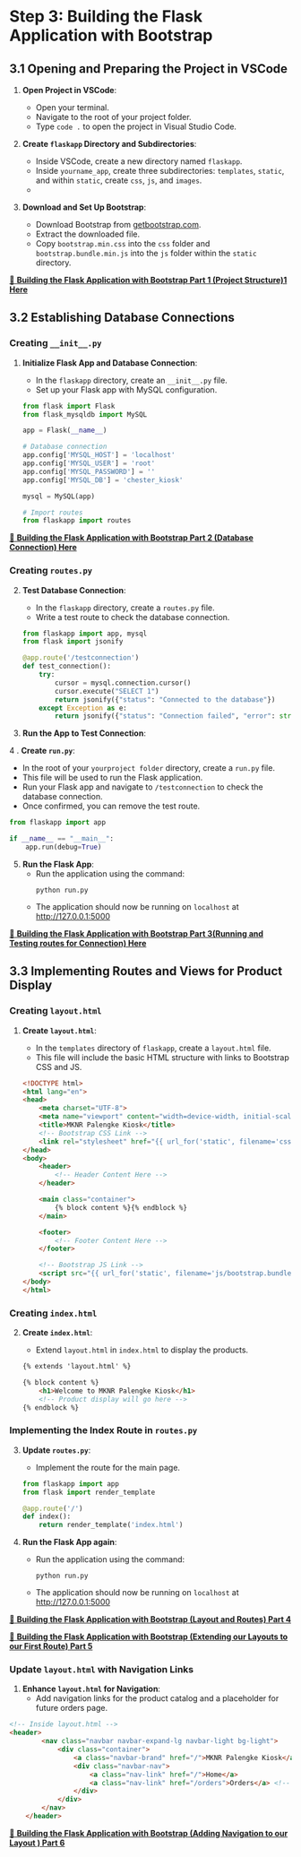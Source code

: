 # Step 3: Building the Flask Application with Bootstrap

## 3.1 Opening and Preparing the Project in VSCode

1. **Open Project in VSCode**:
   - Open your terminal.
   - Navigate to the root of your project folder.
   - Type `code .` to open the project in Visual Studio Code.

2. **Create `flaskapp` Directory and Subdirectories**:
   - Inside VSCode, create a new directory named `flaskapp`.
   - Inside `yourname_app`, create three subdirectories: `templates`, `static`, and within `static`, create `css`, `js`, and `images`.
   - 
3. **Download and Set Up Bootstrap**:
   - Download Bootstrap from [getbootstrap.com](https://getbootstrap.com/docs/5.3/getting-started/download/).
   - Extract the downloaded file.
   - Copy `bootstrap.min.css` into the `css` folder and `bootstrap.bundle.min.js` into the `js` folder within the `static` directory.
     
[🎥 **Building the Flask Application with Bootstrap Part 1 (Project Structure)1 Here**](http://tinyurl.com/3352scrx)

## 3.2 Establishing Database Connections

### Creating `__init__.py`

1. **Initialize Flask App and Database Connection**:
   - In the `flaskapp` directory, create an `__init__.py` file.
   - Set up your Flask app with MySQL configuration.

   ```python
   from flask import Flask
   from flask_mysqldb import MySQL
   
   app = Flask(__name__)
   
   # Database connection
   app.config['MYSQL_HOST'] = 'localhost'
   app.config['MYSQL_USER'] = 'root'
   app.config['MYSQL_PASSWORD'] = ''
   app.config['MYSQL_DB'] = 'chester_kiosk'
   
   mysql = MySQL(app)
   
   # Import routes
   from flaskapp import routes

   ```
[🎥 **Building the Flask Application with Bootstrap Part 2 (Database Connection) Here**](http://tinyurl.com/muf2hb82)

### Creating `routes.py`

2. **Test Database Connection**:
   - In the `flaskapp` directory, create a `routes.py` file.
   - Write a test route to check the database connection.

   ```python
   from flaskapp import app, mysql
   from flask import jsonify
   
   @app.route('/testconnection')
   def test_connection():
       try:
           cursor = mysql.connection.cursor()
           cursor.execute("SELECT 1")
           return jsonify({"status": "Connected to the database"})
       except Exception as e:
           return jsonify({"status": "Connection failed", "error": str(e)})

   ```

3. **Run the App to Test Connection**:

4 . **Create `run.py`**:
   - In the root of your `yourproject folder` directory, create a `run.py` file.
   - This file will be used to run the Flask application.
   - Run your Flask app and navigate to `/testconnection` to check the database connection.
   - Once confirmed, you can remove the test route.
   ```python
   from flaskapp import app

   if __name__ == "__main__":
       app.run(debug=True)
   ```
5. **Run the Flask App**:
   - Run the application using the command:
     ```
     python run.py
     ```
   - The application should now be running on `localhost` at http://127.0.0.1:5000


[🎥 **Building the Flask Application with Bootstrap Part 3(Running and Testing routes for Connection) Here**](http://tinyurl.com/mwtdsd89)

## 3.3 Implementing Routes and Views for Product Display

### Creating `layout.html`

1. **Create `layout.html`**:
   - In the `templates` directory of `flaskapp`, create a `layout.html` file.
   - This file will include the basic HTML structure with links to Bootstrap CSS and JS.

   ```html
   <!DOCTYPE html>
   <html lang="en">
   <head>
       <meta charset="UTF-8">
       <meta name="viewport" content="width=device-width, initial-scale=1.0">
       <title>MKNR Palengke Kiosk</title>
       <!-- Bootstrap CSS Link -->
       <link rel="stylesheet" href="{{ url_for('static', filename='css/bootstrap.min.css') }}">
   </head>
   <body>
       <header>
           <!-- Header Content Here -->
       </header>

       <main class="container">
           {% block content %}{% endblock %}
       </main>

       <footer>
           <!-- Footer Content Here -->
       </footer>

       <!-- Bootstrap JS Link -->
       <script src="{{ url_for('static', filename='js/bootstrap.bundle.min.js') }}"></script>
   </body>
   </html>
   ```

### Creating `index.html`

2. **Create `index.html`**:
   - Extend `layout.html` in `index.html` to display the products.

   ```html
   {% extends 'layout.html' %}

   {% block content %}
       <h1>Welcome to MKNR Palengke Kiosk</h1>
       <!-- Product display will go here -->
   {% endblock %}
   ```

### Implementing the Index Route in `routes.py`

3. **Update `routes.py`**:
   - Implement the route for the main page.

   ```python
   from flaskapp import app
   from flask import render_template

   @app.route('/')
   def index():
       return render_template('index.html')
   ```
4. **Run the Flask App again**:
   - Run the application using the command:
     ```
     python run.py
     ```
   - The application should now be running on `localhost` at http://127.0.0.1:5000

[🎥 **Building the Flask Application with Bootstrap (Layout and Routes) Part 4**](http://tinyurl.com/mwtdsd89)

[🎥 **Building the Flask Application with Bootstrap (Extending our Layouts to our First Route) Part 5**](http://tinyurl.com/56k8u45b)

### Update `layout.html` with Navigation Links

1. **Enhance `layout.html` for Navigation**:
   - Add navigation links for the product catalog and a placeholder for future orders page.

```html
<!-- Inside layout.html -->
<header>
        <nav class="navbar navbar-expand-lg navbar-light bg-light">
            <div class="container">
                <a class="navbar-brand" href="/">MKNR Palengke Kiosk</a>
                <div class="navbar-nav">
                    <a class="nav-link" href="/">Home</a>
                    <a class="nav-link" href="/orders">Orders</a> <!-- Placeholder -->
                </div>
            </div>
        </nav>
    </header>
```
[🎥 **Building the Flask Application with Bootstrap (Adding Navigation to our Layout ) Part 6**](http://tinyurl.com/hmf2cuvf)
